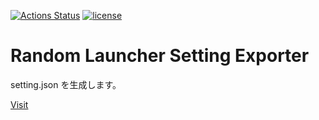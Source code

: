 [![Actions Status](https://github.com/moyomogi/random-launcher-setting-exporter/actions/workflows/deploy.yml/badge.svg)](https://github.com/moyomogi/random-launcher-setting-exporter/actions)
[![license](https://img.shields.io/badge/license-CC0--1.0-blue)](https://github.com/moyomogi/random-launcher-setting-exporter/blob/master/LICENSE)

# Random Launcher Setting Exporter
setting.json を生成します。

[Visit](https://random-launcher-setting-json.web.app)
